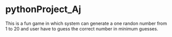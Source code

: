 # pythonProject_Aj
This is a fun game in which system can generate a one randon number from 1 to 20 and user have to guess the correct number in minimum guesses.
